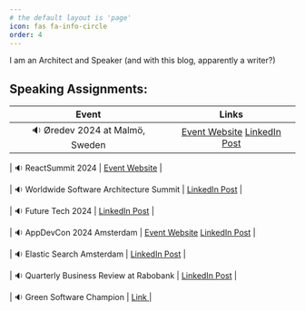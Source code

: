 ```yaml
---
# the default layout is 'page'
icon: fas fa-info-circle
order: 4
---
```



I am an Architect and Speaker (and with this blog, apparently a writer?)

## Speaking Assignments:

|                   Event                |            Links         |  
| :--------: | :---:|  
| 🔉  Øredev 2024 at Malmö, Sweden       |   <a href="https://oredev.org/line-up?tags=Leadership-MGMT" target="_blank"> Event Website</a>  <a href="https://www.linkedin.com/feed/update/urn:li:activity:7262374030895202304/" target="_blank">LinkedIn Post</a>                        |

| 🔉 ReactSummit 2024 | <a href="https://portal.gitnation.org/person/saravanan_nagarajan/" target="_blank">Event Website</a> |

| 🔉 Worldwide Software Architecture Summit | <a href="https://www.linkedin.com/feed/update/urn:li:activity:7197241955792076801/" target="_blank">LinkedIn Post</a> |

| 🔉 Future Tech 2024 | <a href="https://www.linkedin.com/feed/update/urn:li:activity:7188076562708148224/" target="_blank">LinkedIn Post</a> |

| 🔉 AppDevCon 2024 Amsterdam | <a href="https://appdevcon.nl/speaker/saravanan-k-nagarajan/" target="_blank">Event Website</a> <a href="https://www.linkedin.com/feed/update/urn:li:activity:7176178016757125122/" target="_blank">LinkedIn Post</a> |

| 🔉 Elastic Search Amsterdam | <a href="https://www.linkedin.com/feed/update/urn:li:activity:7141110513299550208/" target="_blank">LinkedIn Post</a> |

| 🔉 Quarterly Business Review at Rabobank | <a href="https://www.linkedin.com/feed/update/urn:li:activity:7114896865770229760/" target="_blank">LinkedIn Post</a> | 

| 🔉 Green Software Champion | <a href="https://champions.greensoftware.foundation/champions/saravanan-nagarajan/" target="_blank"> Link </a> |

